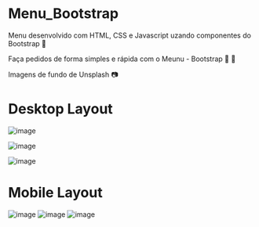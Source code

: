 # Menu_Bootstrap

Menu desenvolvido com HTML, CSS e Javascript uzando componentes do Bootstrap :purple_heart:

Faça pedidos de forma simples e rápida com o Meunu - Bootstrap :shaved_ice: :hamburger:

Imagens de fundo de Unsplash :camera:

# Desktop Layout

![image](https://user-images.githubusercontent.com/62905577/113050198-f1945580-917a-11eb-8daf-d52ef094c0dc.png)

![image](https://user-images.githubusercontent.com/62905577/113050297-0a047000-917b-11eb-8592-c92a49881d74.png)

![image](https://user-images.githubusercontent.com/62905577/113050382-27d1d500-917b-11eb-9555-b7dd75e8b497.png)

# Mobile Layout

![image](https://user-images.githubusercontent.com/62905577/113050898-c52d0900-917b-11eb-83f6-8e8c3e6ffb0e.png)
![image](https://user-images.githubusercontent.com/62905577/113050810-a464b380-917b-11eb-9804-e87fa107cd48.png)
![image](https://user-images.githubusercontent.com/62905577/113050861-b5adc000-917b-11eb-88b9-59c89264bbe4.png)
